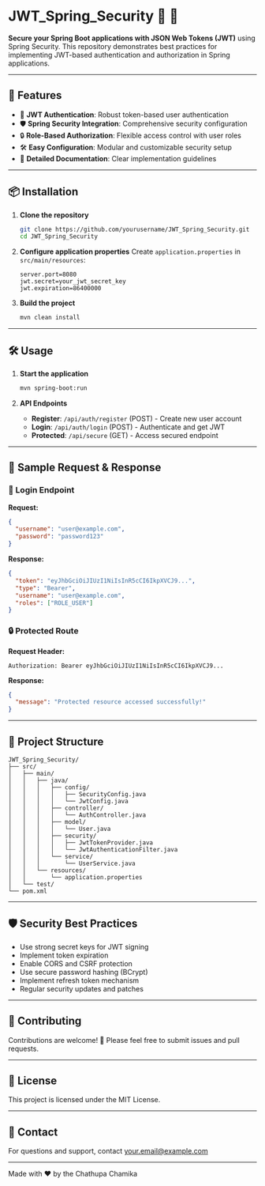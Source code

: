 # JWT_Spring_Security 🚀 🔐

**Secure your Spring Boot applications with JSON Web Tokens (JWT)** using Spring Security. This repository demonstrates best practices for implementing JWT-based authentication and authorization in Spring applications.

---

## 🌟 Features
- 🎫 **JWT Authentication**: Robust token-based user authentication
- 🛡️ **Spring Security Integration**: Comprehensive security configuration
- 🔒 **Role-Based Authorization**: Flexible access control with user roles
- 🛠️ **Easy Configuration**: Modular and customizable security setup
- 📜 **Detailed Documentation**: Clear implementation guidelines

---

## 📦 Installation

1. **Clone the repository**
   ```bash
   git clone https://github.com/yourusername/JWT_Spring_Security.git
   cd JWT_Spring_Security
   ```

2. **Configure application properties**
   Create `application.properties` in `src/main/resources`:
   ```properties
   server.port=8080
   jwt.secret=your_jwt_secret_key
   jwt.expiration=86400000
   ```

3. **Build the project**
   ```bash
   mvn clean install
   ```

---

## 🛠️ Usage

1. **Start the application**
   ```bash
   mvn spring-boot:run
   ```

2. **API Endpoints**
   - **Register**: `/api/auth/register` (POST) - Create new user account
   - **Login**: `/api/auth/login` (POST) - Authenticate and get JWT
   - **Protected**: `/api/secure` (GET) - Access secured endpoint

---

## 📝 Sample Request & Response

### 🔑 Login Endpoint
**Request:**
```json
{
  "username": "user@example.com",
  "password": "password123"
}
```

**Response:**
```json
{
  "token": "eyJhbGciOiJIUzI1NiIsInR5cCI6IkpXVCJ9...",
  "type": "Bearer",
  "username": "user@example.com",
  "roles": ["ROLE_USER"]
}
```

### 🔒 Protected Route
**Request Header:**
```
Authorization: Bearer eyJhbGciOiJIUzI1NiIsInR5cCI6IkpXVCJ9...
```

**Response:**
```json
{
  "message": "Protected resource accessed successfully!"
}
```

---

## 📂 Project Structure
```plaintext
JWT_Spring_Security/
├── src/
│   ├── main/
│   │   ├── java/
│   │   │   ├── config/
│   │   │   │   ├── SecurityConfig.java
│   │   │   │   └── JwtConfig.java
│   │   │   ├── controller/
│   │   │   │   └── AuthController.java
│   │   │   ├── model/
│   │   │   │   └── User.java
│   │   │   ├── security/
│   │   │   │   ├── JwtTokenProvider.java
│   │   │   │   └── JwtAuthenticationFilter.java
│   │   │   └── service/
│   │   │       └── UserService.java
│   │   └── resources/
│   │       └── application.properties
│   └── test/
└── pom.xml
```

---

## 🛡️ Security Best Practices
- Use strong secret keys for JWT signing
- Implement token expiration
- Enable CORS and CSRF protection
- Use secure password hashing (BCrypt)
- Implement refresh token mechanism
- Regular security updates and patches

---

## 🤝 Contributing
Contributions are welcome! 🎉 Please feel free to submit issues and pull requests.

---

## 📜 License
This project is licensed under the MIT License.

---

## 📧 Contact
For questions and support, contact [your.email@example.com](mailto:your.email@example.com)

---
Made with ❤️ by the Chathupa Chamika
